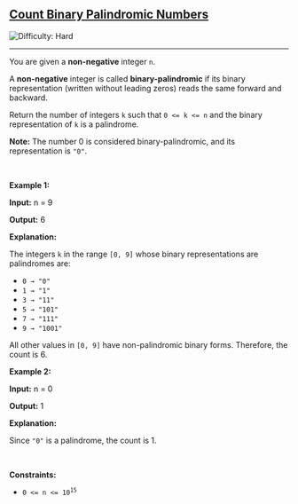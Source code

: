 <h2><a href="https://leetcode.com/problems/count-binary-palindromic-numbers">Count Binary Palindromic Numbers</a></h2> <img src='https://img.shields.io/badge/Difficulty-Hard-red' alt='Difficulty: Hard' /><hr><p>You are given a <strong>non-negative</strong> integer <code>n</code>.</p>

<p>A <strong>non-negative</strong> integer is called <strong>binary-palindromic</strong> if its binary representation (written without leading zeros) reads the same forward and backward.</p>

<p>Return the number of integers <code><font face="monospace">k</font></code> such that <code>0 &lt;= k &lt;= n</code> and the binary representation of <code><font face="monospace">k</font></code> is a palindrome.</p>

<p><strong>Note:</strong> The number 0 is considered binary-palindromic, and its representation is <code>&quot;0&quot;</code>.</p>

<p>&nbsp;</p>
<p><strong class="example">Example 1:</strong></p>

<div class="example-block">
<p><strong>Input:</strong> <span class="example-io">n = 9</span></p>

<p><strong>Output:</strong> <span class="example-io">6</span></p>

<p><strong>Explanation:</strong></p>

<p>The integers <code>k</code> in the range <code>[0, 9]</code> whose binary representations are palindromes are:</p>

<ul>
	<li><code>0 &rarr; &quot;0&quot;</code></li>
	<li><code>1 &rarr; &quot;1&quot;</code></li>
	<li><code>3 &rarr; &quot;11&quot;</code></li>
	<li><code>5 &rarr; &quot;101&quot;</code></li>
	<li><code>7 &rarr; &quot;111&quot;</code></li>
	<li><code>9 &rarr; &quot;1001&quot;</code></li>
</ul>

<p>All other values in <code>[0, 9]</code> have non-palindromic binary forms. Therefore, the count is 6.</p>
</div>

<p><strong class="example">Example 2:</strong></p>

<div class="example-block">
<p><strong>Input:</strong> <span class="example-io">n = 0</span></p>

<p><strong>Output:</strong> <span class="example-io">1</span></p>

<p><strong>Explanation:</strong></p>

<p>Since <code>&quot;0&quot;</code> is a palindrome, the count is 1.</p>
</div>

<p>&nbsp;</p>
<p><strong>Constraints:</strong></p>

<ul>
	<li><code>0 &lt;= n &lt;= 10<sup>15</sup></code></li>
</ul>
